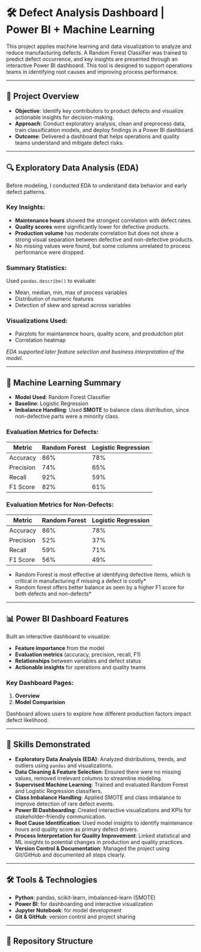 # 🛠️ Defect Analysis Dashboard | Power BI + Machine Learning

This project applies machine learning and data visualization to analyze and reduce manufacturing defects. A Random Forest Classifier was trained to predict defect occurrence, and key insights are presented through an interactive Power BI dashboard. This tool is designed to support operations teams in identifying root causes and improving process performance.

---

## 📌 Project Overview

- **Objective**: Identify key contributors to product defects and visualize actionable insights for decision-making.
- **Approach**: Conduct exploratory analysis, clean and preprocess data, train classification models, and deploy findings in a Power BI dashboard.
- **Outcome**: Delivered a dashboard that helps operations and quality teams understand and mitigate defect risks.

---

## 🔍 Exploratory Data Analysis (EDA)

Before modeling, I conducted EDA to understand data behavior and early defect patterns.

### Key Insights:
- **Maintenance hours** showed the strongest correlation with defect rates.
- **Quality scores** were significantly lower for defective products.
- **Production volume** has moderate correlation but does not show a strong visual separation between defective and non-defective products.
- No missing values were found, but some columns unrelated to process performance were dropped.

### Summary Statistics:
Used `pandas.describe()` to evaluate:
- Mean, median, min, max of process variables
- Distribution of numeric features
- Detection of skew and spread across variables

### Visualizations Used:
- Pairplots for maintanence hours, quality score, and produdction plot
- Correlation heatmap

*EDA supported later feature selection and business interpretation of the model.*

---

## 🤖 Machine Learning Summary

- **Model Used**: Random Forest Classifier
- **Baseline**: Logistic Regression
- **Imbalance Handling**: Used **SMOTE** to balance class distribution, since non-defective parts were a minority class.

### Evaluation Metrics for Defects:
| Metric        | Random Forest | Logistic Regression |
|---------------|----------------|----------------------|
| Accuracy      | 86%            | 78%                  |
| Precision     | 74%            | 65%                  |
| Recall        | 92%            | 59%                  |
| F1 Score      | 82%            | 61%                  |

### Evaluation Metrics for Non-Defects:
| Metric        | Random Forest | Logistic Regression |
|---------------|----------------|----------------------|
| Accuracy      | 86%            | 78%                  |
| Precision     | 52%            | 37%                  |
| Recall        | 59%            | 71%                  |
| F1 Score      | 56%            | 49%                  |

* Random Forest is most effective at identifying defective items, which is critical in manufacturing if missing a defect is costly*
* Random forest offers better balance as seen by a higher F1 score for both defects and non-defects*

---

## 📊 Power BI Dashboard Features

Built an interactive dashboard to visualize:
- **Feature importance** from the model
- **Evaluation metrics** (accuracy, precision, recall, F1)
- **Relationships** between variables and defect status
- **Actionable insights** for operations and quality teams

### Key Dashboard Pages:
1. **Overview**
2. **Model Comparision**

Dashboard allows users to explore how different production factors impact defect likelihood.

---

## 🧠 Skills Demonstrated

- **Exploratory Data Analysis (EDA)**: Analyzed distributions, trends, and outliers using `pandas` and visualizations.
- **Data Cleaning & Feature Selection**: Ensured there were no missing values, removed irrelevant columns to streamline modeling.
- **Supervised Machine Learning**: Trained and evaluated Random Forest and Logistic Regression classifiers.
- **Class Imbalance Handling**: Applied SMOTE and class imbalance to improve detection of rare defect events.
- **Power BI Dashboarding**: Created interactive visualizations and KPIs for stakeholder-friendly communication.
- **Root Cause Identification**: Used model insights to identify maintenance hours and quality score as primary defect drivers.
- **Process Interpretation for Quality Improvement**: Linked statistical and ML insights to potential changes in production and quality practices.
- **Version Control & Documentation**: Managed the project using Git/GitHub and documented all steps clearly.

---

## 🛠️ Tools & Technologies

- **Python**: pandas, scikit-learn, imbalanced-learn (SMOTE)
- **Power BI**: for dashboarding and interactive visualization
- **Jupyter Notebook**: for model development
- **Git & GitHub**: version control and project sharing

---

## 📁 Repository Structure

